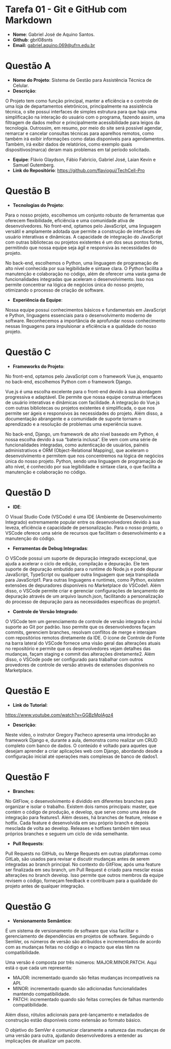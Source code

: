 # __Tarefa 01 - Git e GitHub com Markdown__

* __Nome__: Gabriel José de Aquino Santos.
* __Github__: gbrl08snts
* __Email:__ gabriel.aquino.069@ufrn.edu.br

# __Questão A__

* __Nome do Projeto__: Sistema de Gestão para Assistência Técnica de Celular.
* __Descrição__: 

O Projeto tem como função principal, manter a eficiência e o controle de uma loja de departamentos eletrônicos, principalmente na assistência técnica, o site possui interfaces de simples estrutura para que haja uma simplificação na interação do usuário com o programa, fazendo assim, uma filtragem de dados melhor e principalmente acessibilidade para leigos da tecnologia. Outrossim, em resumo, por meio do site será possível agendar, remarcar e cancelar consultas técnicas para aparelhos remotos, como também irá exibir informações como datas disponíveis para agendamentos. Também, irá exibir dados de relatórios, como exemplo quais dispositivos(marca) deram mais problemas em tal período solicitado.

* __Equipe__: Flávio Glaydson, Fábio Fabricio, Gabriel José, Laian Kevin e Samuel Gutemberg.
* __Link do Repositório__: https://github.com/flaviogui/TechCell-Pro

# __Questão B__

* __Tecnologias do Projeto__: 

Para o nosso projeto, escolhemos um conjunto robusto de ferramentas que oferecem flexibilidade, eficiência e uma comunidade ativa de desenvolvedores. No front-end, optamos pelo JavaScript, uma linguagem versátil e amplamente adotada que permite a construção de interfaces de usuário interativas e dinâmicas. A capacidade de integração do JavaScript com outras bibliotecas ou projetos existentes é um dos seus pontos fortes, permitindo que nossa equipe seja ágil e responsiva às necessidades do projeto.

No back-end, escolhemos o Python, uma linguagem de programação de alto nível conhecida por sua legibilidade e sintaxe clara. O Python facilita a manutenção e colaboração no código, além de oferecer uma vasta gama de funcionalidades integradas que aceleram o desenvolvimento. Isso nos permite concentrar na lógica de negócios única do nosso projeto, otimizando o processo de criação de software.

* __Experiência da Equipe__: 

Nossa equipe possui conhecimentos básicos e fundamentais em JavaScript e Python, linguagens essenciais para o desenvolvimento moderno de software. Reconhecemos a importância de aprofundar nosso conhecimento nessas linguagens para impulsionar a eficiência e a qualidade do nosso projeto.

# __Questão C__

* __Frameworks do Projeto__:

No front-end, optamos pelo JavaScript com o framework Vue.js, enquanto no back-end, escolhemos Python com o framework Django.

Vue.js é uma escolha excelente para o front-end devido à sua abordagem progressiva e adaptável. Ele permite que nossa equipe construa interfaces de usuário interativas e dinâmicas com facilidade. A integração do Vue.js com outras bibliotecas ou projetos existentes é simplificada, o que nos permite ser ágeis e responsivos às necessidades do projeto. Além disso, a documentação abrangente e a comunidade de suporte tornam o aprendizado e a resolução de problemas uma experiência suave.

No back-end, Django, um framework de alto nível baseado em Python, é nossa escolha devido à sua “bateria inclusa”. Ele vem com uma série de funcionalidades integradas, como autenticação de usuários, painéis administrativos e ORM (Object-Relational Mapping), que aceleram o desenvolvimento e permitem que nos concentremos na lógica de negócios única do nosso projeto. Python, sendo uma linguagem de programação de alto nível, é conhecido por sua legibilidade e sintaxe clara, o que facilita a manutenção e colaboração no código.

# __Questão D__

* __IDE__:

O Visual Studio Code (VSCode) é uma IDE (Ambiente de Desenvolvimento Integrado) extremamente popular entre os desenvolvedores devido à sua leveza, eficiência e capacidade de personalização. Para o nosso projeto, o VSCode oferece uma série de recursos que facilitam o desenvolvimento e a manutenção do código.

* __Ferramentas de Debug Integradas__: 

O VSCode possui um suporte de depuração integrado excepcional, que ajuda a acelerar o ciclo de edição, compilação e depuração. Ele tem suporte de depuração embutido para o runtime do Node.js e pode depurar JavaScript, TypeScript ou qualquer outra linguagem que seja transpilada para JavaScript1. Para outras linguagens e runtimes, como Python, existem extensões de depuradores disponíveis no Marketplace do VSCode1. Além disso, o VSCode permite criar e gerenciar configurações de lançamento de depuração através de um arquivo launch.json, facilitando a personalização do processo de depuração para as necessidades específicas do projeto1.

* __Controle de Versão Integrado__: 

O VSCode tem um gerenciamento de controle de versão integrado e inclui suporte ao Git por padrão. Isso permite que os desenvolvedores façam commits, gerenciem branches, resolvam conflitos de merge e interajam com repositórios remotos diretamente da IDE. O ícone de Controle de Fonte na barra lateral do VSCode fornece uma visão geral das alterações atuais no repositório e permite que os desenvolvedores vejam detalhes das mudanças, façam staging e commit das alterações diretamente2. Além disso, o VSCode pode ser configurado para trabalhar com outros provedores de controle de versão através de extensões disponíveis no Marketplace.

# __Questão E__

* __Link do Tutorial__:

https://www.youtube.com/watch?v=GGBzMpIAgz4

* __Descrição__:

Neste vídeo, o instrutor Gregory Pacheco apresenta uma introdução ao framework Django e, durante a aula, demonstra como realizar um CRUD completo com banco de dados. O conteúdo é voltado para aqueles que desejam aprender a criar aplicações web com Django, abordando desde a configuração inicial até operações mais complexas de banco de dados1.

# __Questão F__

* __Branches__: 

No GitFlow, o desenvolvimento é dividido em diferentes branches para organizar e isolar o trabalho. Existem dois ramos principais: master, que contém o código de produção, e develop, que serve como uma área de integração para features1. Além desses, há branches de feature, release e hotfix. Cada feature é desenvolvida em seu próprio branch e depois mesclada de volta ao develop. Releases e hotfixes também têm seus próprios branches e seguem um ciclo de vida semelhante.

* __Pull Requests__: 

Pull Requests no GitHub, ou Merge Requests em outras plataformas como GitLab, são usados para revisar e discutir mudanças antes de serem integradas ao branch principal. No contexto do GitFlow, após uma feature ser finalizada em seu branch, um Pull Request é criado para mesclar essas alterações no branch develop. Isso permite que outros membros da equipe revisem o código, forneçam feedback e contribuam para a qualidade do projeto antes de qualquer integração.

# __Questão G__

* __Versionamento Semântico__:

É um sistema de versionamento de software que visa facilitar o gerenciamento de dependências em projetos de software. Seguindo o SemVer, os números de versão são atribuídos e incrementados de acordo com as mudanças feitas no código e o impacto que elas têm na compatibilidade.

Uma versão é composta por três números: MAJOR.MINOR.PATCH. Aqui está o que cada um representa:

* MAJOR: incrementado quando são feitas mudanças incompatíveis na API.
* MINOR: incrementado quando são adicionadas funcionalidades mantendo compatibilidade.
* PATCH: incrementado quando são feitas correções de falhas mantendo compatibilidade.

Além disso, rótulos adicionais para pré-lançamento e metadados de construção estão disponíveis como extensão ao formato básico.

O objetivo do SemVer é comunicar claramente a natureza das mudanças de uma versão para outra, ajudando desenvolvedores a entender as implicações de atualizar um pacote.

